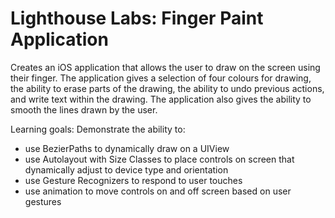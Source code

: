 # Lighthouse Labs: Finger Paint Application

Creates an iOS application that allows the user to draw on the screen using their finger.  The application gives a selection of four colours for drawing, the ability to erase parts of the drawing, the ability to undo previous actions, and write text within the drawing.  The application also gives the ability to smooth the lines drawn by the user.


Learning goals: 
Demonstrate the ability to:
- use BezierPaths to dynamically draw on a UIView
- use Autolayout with Size Classes to place controls on screen that dynamically adjust to device type and orientation
- use Gesture Recognizers to respond to user touches
- use animation to move controls on and off screen based on user gestures

